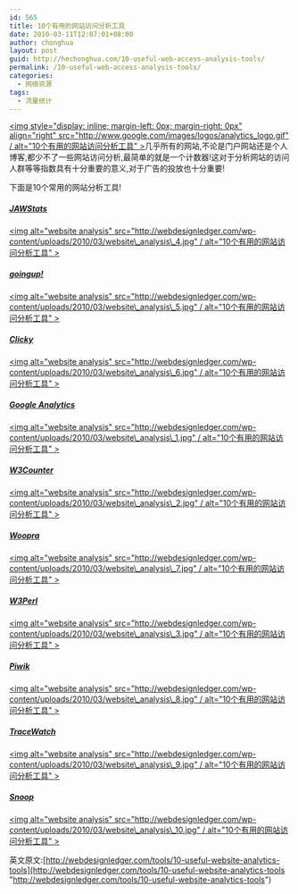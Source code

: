 ```yaml
---
id: 565
title: 10个有用的网站访问分析工具
date: 2010-03-11T12:07:01+08:00
author: chonghua
layout: post
guid: http://hechonghua.com/10-useful-web-access-analysis-tools/
permalink: /10-useful-web-access-analysis-tools/
categories:
  - 网络资源
tags:
  - 流量统计
---
```

[<img style="display: inline; margin-left: 0px; margin-right: 0px" align="right" src="http://www.google.com/images/logos/analytics_logo.gif" / alt="10个有用的网站访问分析工具" >](http://www.google.com/analytics/index.html)几乎所有的网站,不论是门户网站还是个人博客,都少不了一些网站访问分析,最简单的就是一个计数器!这对于分析网站的访问人群等等指数具有十分重要的意义,对于广告的投放也十分重要!

<!--more-->

下面是10个常用的网站分析工具!

##### [JAWStats](http://www.jawstats.com/)

[<img alt="website analysis" src="http://webdesignledger.com/wp-content/uploads/2010/03/website\_analysis\_4.jpg" / alt="10个有用的网站访问分析工具" >](http://www.jawstats.com/) 

##### [goingup!](http://www.goingup.com/)

[<img alt="website analysis" src="http://webdesignledger.com/wp-content/uploads/2010/03/website\_analysis\_5.jpg" / alt="10个有用的网站访问分析工具" >](http://www.goingup.com/) 

##### [Clicky](http://www.getclicky.com/)

[<img alt="website analysis" src="http://webdesignledger.com/wp-content/uploads/2010/03/website\_analysis\_6.jpg" / alt="10个有用的网站访问分析工具" >](http://www.getclicky.com/) 

##### [Google Analytics](http://www.google.com/analytics/)

[<img alt="website analysis" src="http://webdesignledger.com/wp-content/uploads/2010/03/website\_analysis\_1.jpg" / alt="10个有用的网站访问分析工具" >](http://www.google.com/analytics/) 

##### [W3Counter](http://www.w3counter.com/)

[<img alt="website analysis" src="http://webdesignledger.com/wp-content/uploads/2010/03/website\_analysis\_2.jpg" / alt="10个有用的网站访问分析工具" >](http://www.w3counter.com/) 

##### [Woopra](http://www.woopra.com/)

[<img alt="website analysis" src="http://webdesignledger.com/wp-content/uploads/2010/03/website\_analysis\_7.jpg" / alt="10个有用的网站访问分析工具" >](http://www.woopra.com/) 

##### [W3Perl](http://www.w3perl.com/index.html)

[<img alt="website analysis" src="http://webdesignledger.com/wp-content/uploads/2010/03/website\_analysis\_3.jpg" / alt="10个有用的网站访问分析工具" >](http://www.w3perl.com/index.html) 

##### [Piwik](http://www.piwik.org/)

[<img alt="website analysis" src="http://webdesignledger.com/wp-content/uploads/2010/03/website\_analysis\_8.jpg" / alt="10个有用的网站访问分析工具" >](http://www.piwik.org/) 

##### [TraceWatch](http://www.tracewatch.com/)

[<img alt="website analysis" src="http://webdesignledger.com/wp-content/uploads/2010/03/website\_analysis\_9.jpg" / alt="10个有用的网站访问分析工具" >](http://www.tracewatch.com/) 

##### [Snoop](http://report.reinvigorate.net/snoop)

[<img alt="website analysis" src="http://webdesignledger.com/wp-content/uploads/2010/03/website\_analysis\_10.jpg" / alt="10个有用的网站访问分析工具" >](http://report.reinvigorate.net/snoop) 

英文原文:[http://webdesignledger.com/tools/10-useful-website-analytics-tools](http://webdesignledger.com/tools/10-useful-website-analytics-tools "http://webdesignledger.com/tools/10-useful-website-analytics-tools")
